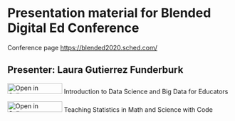 # Presentation material for Blended Digital Ed Conference 

Conference page https://blended2020.sched.com/ 

## Presenter: Laura Gutierrez Funderburk

<a href="https://tinyurl.com/y59hhsp3" target="_blank"><img src="https://raw.githubusercontent.com/callysto/curriculum-notebooks/master/open-in-callysto-button.svg?sanitize=true" width="123" height="24" alt="Open in Callysto"/></a> Introduction to Data Science and Big Data for Educators

<a href="https://tinyurl.com/yy9g8rzp" target="_blank"><img src="https://raw.githubusercontent.com/callysto/curriculum-notebooks/master/open-in-callysto-button.svg?sanitize=true" width="123" height="24" alt="Open in Callysto"/></a> Teaching Statistics in Math and Science with Code
